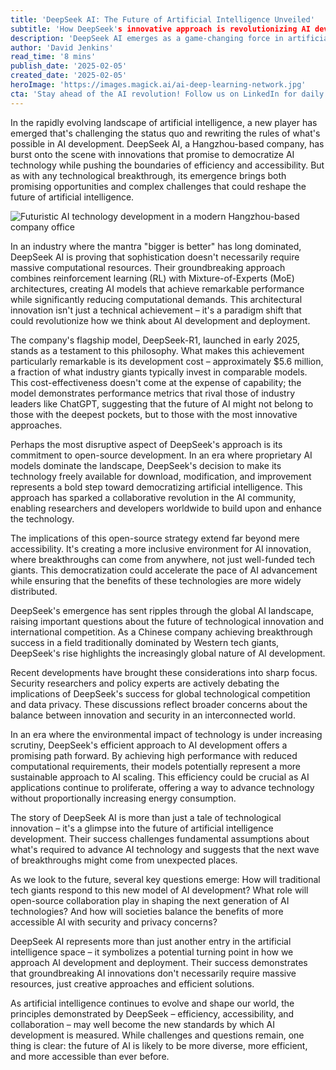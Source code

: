 ```yaml
---
title: 'DeepSeek AI: The Future of Artificial Intelligence Unveiled'
subtitle: 'How DeepSeek's innovative approach is revolutionizing AI development'
description: 'DeepSeek AI emerges as a game-changing force in artificial intelligence, combining innovative architecture with open-source accessibility to democratize AI development. Their efficient approach and breakthrough technologies are challenging industry giants and reshaping how we think about AI advancement.'
author: 'David Jenkins'
read_time: '8 mins'
publish_date: '2025-02-05'
created_date: '2025-02-05'
heroImage: 'https://images.magick.ai/ai-deep-learning-network.jpg'
cta: 'Stay ahead of the AI revolution! Follow us on LinkedIn for daily updates on groundbreaking developments in artificial intelligence and expert analysis of industry trends.'
---
```


In the rapidly evolving landscape of artificial intelligence, a new player has emerged that's challenging the status quo and rewriting the rules of what's possible in AI development. DeepSeek AI, a Hangzhou-based company, has burst onto the scene with innovations that promise to democratize AI technology while pushing the boundaries of efficiency and accessibility. But as with any technological breakthrough, its emergence brings both promising opportunities and complex challenges that could reshape the future of artificial intelligence.

![Futuristic AI technology development in a modern Hangzhou-based company office](https://i.magick.ai/PIXE/1738781212240_magick_img.webp)

In an industry where the mantra "bigger is better" has long dominated, DeepSeek AI is proving that sophistication doesn't necessarily require massive computational resources. Their groundbreaking approach combines reinforcement learning (RL) with Mixture-of-Experts (MoE) architectures, creating AI models that achieve remarkable performance while significantly reducing computational demands. This architectural innovation isn't just a technical achievement – it's a paradigm shift that could revolutionize how we think about AI development and deployment.

The company's flagship model, DeepSeek-R1, launched in early 2025, stands as a testament to this philosophy. What makes this achievement particularly remarkable is its development cost – approximately $5.6 million, a fraction of what industry giants typically invest in comparable models. This cost-effectiveness doesn't come at the expense of capability; the model demonstrates performance metrics that rival those of industry leaders like ChatGPT, suggesting that the future of AI might not belong to those with the deepest pockets, but to those with the most innovative approaches.

Perhaps the most disruptive aspect of DeepSeek's approach is its commitment to open-source development. In an era where proprietary AI models dominate the landscape, DeepSeek's decision to make its technology freely available for download, modification, and improvement represents a bold step toward democratizing artificial intelligence. This approach has sparked a collaborative revolution in the AI community, enabling researchers and developers worldwide to build upon and enhance the technology.

The implications of this open-source strategy extend far beyond mere accessibility. It's creating a more inclusive environment for AI innovation, where breakthroughs can come from anywhere, not just well-funded tech giants. This democratization could accelerate the pace of AI advancement while ensuring that the benefits of these technologies are more widely distributed.

DeepSeek's emergence has sent ripples through the global AI landscape, raising important questions about the future of technological innovation and international competition. As a Chinese company achieving breakthrough success in a field traditionally dominated by Western tech giants, DeepSeek's rise highlights the increasingly global nature of AI development.

Recent developments have brought these considerations into sharp focus. Security researchers and policy experts are actively debating the implications of DeepSeek's success for global technological competition and data privacy. These discussions reflect broader concerns about the balance between innovation and security in an interconnected world.

In an era where the environmental impact of technology is under increasing scrutiny, DeepSeek's efficient approach to AI development offers a promising path forward. By achieving high performance with reduced computational requirements, their models potentially represent a more sustainable approach to AI scaling. This efficiency could be crucial as AI applications continue to proliferate, offering a way to advance technology without proportionally increasing energy consumption.

The story of DeepSeek AI is more than just a tale of technological innovation – it's a glimpse into the future of artificial intelligence development. Their success challenges fundamental assumptions about what's required to advance AI technology and suggests that the next wave of breakthroughs might come from unexpected places.

As we look to the future, several key questions emerge: How will traditional tech giants respond to this new model of AI development? What role will open-source collaboration play in shaping the next generation of AI technologies? And how will societies balance the benefits of more accessible AI with security and privacy concerns?

DeepSeek AI represents more than just another entry in the artificial intelligence space – it symbolizes a potential turning point in how we approach AI development and deployment. Their success demonstrates that groundbreaking AI innovations don't necessarily require massive resources, just creative approaches and efficient solutions.

As artificial intelligence continues to evolve and shape our world, the principles demonstrated by DeepSeek – efficiency, accessibility, and collaboration – may well become the new standards by which AI development is measured. While challenges and questions remain, one thing is clear: the future of AI is likely to be more diverse, more efficient, and more accessible than ever before.